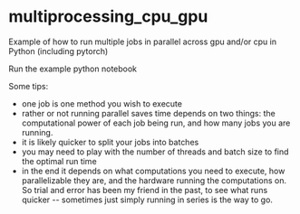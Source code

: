 # multiprocessing_cpu_gpu
Example of how to run multiple jobs in parallel across gpu and/or cpu in Python (including pytorch)

Run the example python notebook

Some tips:
* one job is one method you wish to execute
* rather or not running parallel saves time depends on two things: the computational power of each job being run, and how many jobs you are running.
* it is likely quicker to split your jobs into batches
* you may need to play with the number of threads and batch size to find the optimal run time
* in the end it depends on what computations you need to execute, how parallelizable they are, and the hardware running the computations on. So trial and error has been my friend in the past, to see what runs quicker -- sometimes just simply running in series is the way to go.
